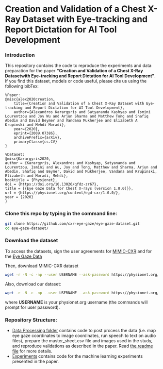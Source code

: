 # Creation and Validation of a Chest X-Ray Dataset with Eye-tracking and Report Dictation for AI Tool Development

### Introduction
This repository contains the code to reproduce the experiments and data preparation for the paper **"Creation and Validation of a Chest X-Ray Datasetwith Eye-tracking and Report Dictation for AI Tool Development"**.
If you find this dataset, models or code useful, please cite us using the following bibTex:
```
%Paper:
@misc{alex2020creation,
    title={Creation and Validation of a Chest X-Ray Dataset with Eye-tracking and Report Dictation for AI Tool Development},
    author={Alexandros Karargyris and Satyananda Kashyap and Ismini Lourentzou and Joy Wu and Arjun Sharma and Matthew Tong and Shafiq Abedin and David Beymer and Vandana Mukherjee and Elizabeth A Krupinski and Mehdi Moradi},
    year={2020},
    eprint={2009.07386},
    archivePrefix={arXiv},
    primaryClass={cs.CV}
}

%Dataset:
@misc{Karargyris2020,
author = {Karargyris, Alexandros and Kashyap, Satyananda and Lourentzou, Ismini and Wu, Joy and Tong, Matthew and Sharma, Arjun and Abedin, Shafiq and Beymer, David and Mukherjee, Vandana and Krupinski, Elizabeth and Moradi, Mehdi},
booktitle = {Physionet},
doi = {https://doi.org/10.13026/qfdz-zr67},
title = {{Eye Gaze Data for Chest X-rays (version 1.0.0)}},
url = {https://physionet.org/content/egd-cxr/1.0.0/},
year = {2020}
}
```

### Clone this repo by typing in the command line:
```bash 
git clone https://github.com/cxr-eye-gaze/eye-gaze-dataset.git
cd eye-gaze-dataset/
```

### Download the dataset
To access the datasets, sign the user agreements for [MIMIC-CXR](https://physionet.org/content/mimic-cxr/2.0.0/) and for the [Eye Gaze Data](https://physionet.org/content/egd-cxr/1.0.0/)

Then, download MIMIC-CXR dataset
```bash
wget -r -N -c -np --user USERNAME --ask-password https://physionet.org/files/mimic-cxr/2.0.0/
```
Also, download our dataset:
```bash
wget -r -N -c -np --user USERNAME --ask-password https://physionet.org/files/egd-cxr/1.0.0/
```
where **USERNAME** is your physionet.org username (the commands will prompt for user password). 


### Repository Structure:
- [Data Processing folder](./DataProcessing) contains code to post process the data (i.e. map eye gaze coordinates to image coordinates, run speech to text on audio files), prepare the master_sheet.csv file and images used in the study, and reproduce validations as described in the paper.
Read [the readme file](./DataProcessing/readme.md) for more details. 
- [Experiments](./Experiments) contains code for the machine learning experiments presented in the paper.
